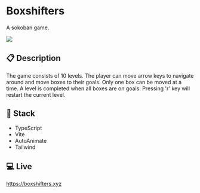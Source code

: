 # Boxshifters

A sokoban game.

![](https://res.cloudinary.com/du1qfmeoz/image/upload/v1712577598/Various/boxshifters1.png)

## 📋 Description

The game consists of 10 levels. The player can move arrow keys to navigate around and move boxes to their goals. Only one box can be moved at a time. A level is completed when all boxes are on goals. Pressing 'r' key will restart the current level.

## 🥞 Stack

- TypeScript
- Vite
- AutoAnimate
- Tailwind

## 💻 Live

https://boxshifters.xyz
